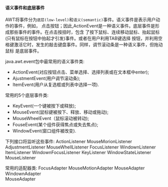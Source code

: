 #### 语义事件和底层事件
AWT将事件分为`底层(low-level)`和`语义(semantic)`事件。语义事件是表示用户动作的事件，例如，
点击按钮；因此,ActionEvent是一种语义事件。底层事件是形成那些事件的事件。在点击按扭时，包含
了按下鼠标、连续移动鼠标、抬起鼠标(只有鼠标在按钮中抬起才引发)事件。或者在用户利用TAB键选择
按钮，并利用空格键激活它时，发生的敲击键盘事件。同样，调节滚动条是一种语义事件，但拖动鼠标
是底层事件。

java.awt.event包中最常用的语义事件类:
* ActionEvent(对应按钮点击、菜单选择、选择列表或在文本框中enter);
* AjustmentEvent(用户调节滚动条);
* ItemEvent(用户从复选框或列表中选择一项).

常用的5个底层事件类:
* KeyEvent(一个键被按下或释放);
* MouseEvent(鼠标键被按下、释放、移动或拖动);
* MouseWheelEvent（鼠标滚动被转动);
* FouseEvent(某个组件获得焦点或失去焦点);
* WindowEvent(窗口组件被改变).

下列接口将监听这些事件:
ActionListener			MouseMorionListener
AdjustmentListener		MouseWhellListener
FocusListener			WindownListener
ItemListener			WindownFocusListener
KeyListener				WindowStateListener
MouseListener

常用的适配器类:
FocusAdapter			MouseMotionAdapter
MouseAdapter			WindownAdapter	
MouseAdapter
